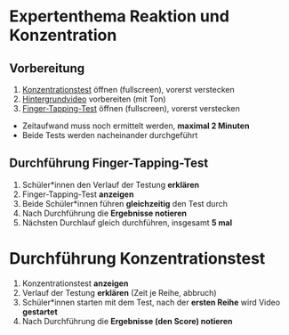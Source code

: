 # Expertenthema Reaktion und Konzentration

## Vorbereitung

1. [Konzentrationstest](https://d2.projekt.bombenbau.com/) öffnen (fullscreen), vorerst verstecken
0. [Hintergrundvideo](https://youtu.be/nvtzHocWoUA) vorbereiten (mit Ton)
0. [Finger-Tapping-Test](https://f1-start.glitch.me/) öffnen (fullscreen), vorerst verstecken

- Zeitaufwand muss noch ermittelt werden, **maximal 2 Minuten**
- Beide Tests werden nacheinander durchgeführt

## Durchführung Finger-Tapping-Test

1. Schüler*innen den Verlauf der Testung **erklären**
0. Finger-Tapping-Test **anzeigen**
0. Beide Schüler*innen führen **gleichzeitig** den Test durch
0. Nach Durchführung die **Ergebnisse notieren**
0. Nächsten Durchlauf gleich durchführen, insgesamt **5 mal**

# Durchführung Konzentrationstest

1. Konzentrationstest **anzeigen**
0. Verlauf der Testung **erklären** (Zeit je Reihe, abbruch)
0. Schüler*innen starten mit dem Test, nach der **ersten Reihe** wird Video **gestartet**
0. Nach Durchführung die **Ergebnisse (den Score) notieren**
